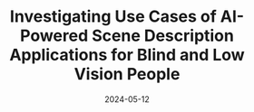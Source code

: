 ---
title: Investigating Use Cases of AI-Powered Scene Description Applications for Blind and Low Vision People
image: "https://rgonzalezp.github.io/src/assets/img/eyevisor/eyevisorhighlight.JPG"
date:  2024-05-12
conference: "CHI'24"
short_desc: "AI has immense potential to support Blind and Low Vision people access visual information. In fact, SeeingAI and similar applications have been around for almost a decade generating visual descriptions on the fly. Anecdotally, these apps had a huge impact on the independence of Blind and Low Vision people. But... is this truly the case? In this paper we present a thorough analysis of hundreds of user interactions with a scene description application to explain: \n Why do Blind and Low Vision people use applications like SeeingAI? \n How useful are they? "
link_paper: "https://dl.acm.org/doi/10.1145/3613904.3642211"
---